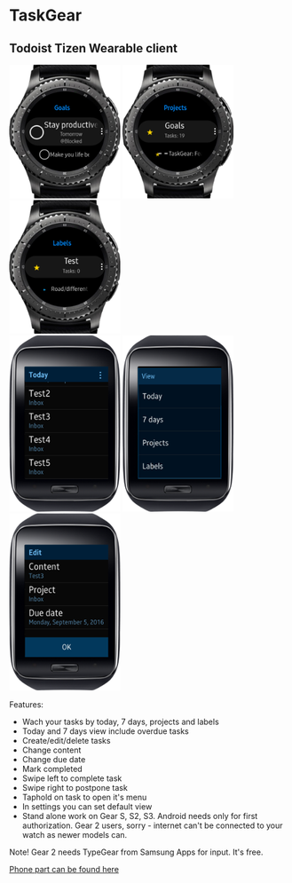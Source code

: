 # TaskGear
## Todoist Tizen Wearable client

<div>
<img src="screenshots\1.png" alt="" width="200"/>
<img src="screenshots\2.png" alt="" width="200"/>
<img src="screenshots\3.png" alt="" width="200"/>
<br/>
<img src="screenshots\4.png" alt="" width="200"/>
<img src="screenshots\5.png" alt="" width="200"/>
<img src="screenshots\6.png" alt="" width="200"/>
</div>

Features:
* Wach your tasks by today, 7 days, projects and labels
* Today and 7 days view include overdue tasks
* Create/edit/delete tasks
* Change content
* Change due date
* Mark completed
* Swipe left to complete task
* Swipe right to postpone task
* Taphold on task to open it's menu
* In settings you can set default view
* Stand alone work on Gear S, S2, S3. Android needs only for first authorization. Gear 2 users, sorry - internet can't be connected to your watch as newer models can.

Note! Gear 2 needs TypeGear from Samsung Apps for input. It's free.

[Phone part can be found here](https://github.com/RumataEstorish/GearHub)
